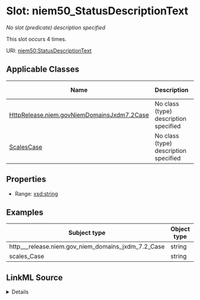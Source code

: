 

# Slot: niem50_StatusDescriptionText


_No slot (predicate) description specified_






This slot occurs 4 times.


URI: [niem50:StatusDescriptionText](http://release.niem.gov/niem/niem-core/5.0/StatusDescriptionText)



<!-- no inheritance hierarchy -->





## Applicable Classes

| Name | Description | Modifies Slot |
| --- | --- | --- |
| [HttpRelease.niem.govNiemDomainsJxdm7.2Case](../classes/HttpRelease.niem.govNiemDomainsJxdm7.2Case.md) | No class (type) description specified |  yes  |
| [ScalesCase](../classes/ScalesCase.md) | No class (type) description specified |  yes  |







## Properties

* Range: [xsd:string](http://www.w3.org/2001/XMLSchema#string)






## Examples

| Subject type | Object type | Example subject | Example object | Occurrences |
| --- | --- | --- | --- | --- |
| http___release.niem.gov_niem_domains_jxdm_7.2_Case | string | scales:/CaseCivil | closed | 4 |
| scales_Case | string | scales:/CaseCivil | closed | 4 |




## LinkML Source

<details>

```yaml
name: niem50_StatusDescriptionText
annotations:
  count:
    tag: count
    value: 4
description: No slot (predicate) description specified
examples:
- object:
    example_object: closed
    example_object_type: string
    example_predicate: niem50:StatusDescriptionText
    example_subject: scales:/CaseCivil
    example_subject_type: http___release.niem.gov_niem_domains_jxdm_7.2_Case
- object:
    example_object: closed
    example_object_type: string
    example_predicate: niem50:StatusDescriptionText
    example_subject: scales:/CaseCivil
    example_subject_type: scales_Case
from_schema: scales-kg
rank: 1000
slot_uri: niem50:StatusDescriptionText
alias: niem50_StatusDescriptionText
domain_of:
- http___release.niem.gov_niem_domains_jxdm_7.2_Case
- scales_Case
range: string

```
</details>